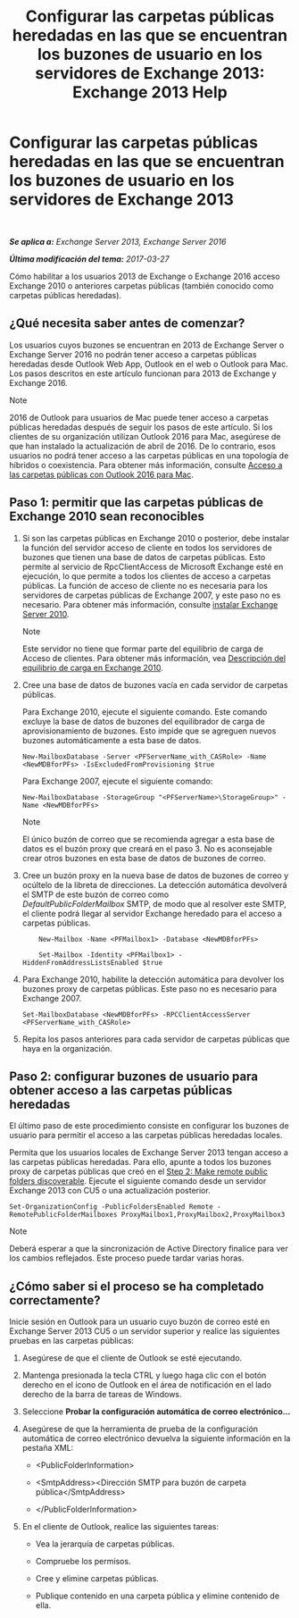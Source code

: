 ﻿---
title: 'Configurar las carpetas públicas heredadas en las que se encuentran los buzones de usuario en los servidores de Exchange 2013: Exchange 2013 Help'
TOCTitle: Configurar las carpetas públicas heredadas en las que se encuentran los buzones de usuario en los servidores de Exchange 2013
ms:assetid: 1d5ca19e-696e-4054-a634-15dd34d952b7
ms:mtpsurl: https://technet.microsoft.com/es-es/library/Dn690134(v=EXCHG.150)
ms:contentKeyID: 62281085
ms.date: 05/22/2018
mtps_version: v=EXCHG.150
ms.translationtype: MT
---

# Configurar las carpetas públicas heredadas en las que se encuentran los buzones de usuario en los servidores de Exchange 2013

 

_**Se aplica a:** Exchange Server 2013, Exchange Server 2016_

_**Última modificación del tema:** 2017-03-27_

Cómo habilitar a los usuarios 2013 de Exchange o Exchange 2016 acceso Exchange 2010 o anteriores carpetas públicas (también conocido como carpetas públicas heredadas).

## ¿Qué necesita saber antes de comenzar?

Los usuarios cuyos buzones se encuentran en 2013 de Exchange Server o Exchange Server 2016 no podrán tener acceso a carpetas públicas heredadas desde Outlook Web App, Outlook en el web o Outlook para Mac. Los pasos descritos en este artículo funcionan para 2013 de Exchange y Exchange 2016.


> [!NOTE]
> 2016 de Outlook para usuarios de Mac puede tener acceso a carpetas públicas heredadas después de seguir los pasos de este artículo. Si los clientes de su organización utilizan Outlook 2016 para Mac, asegúrese de que han instalado la actualización de abril de 2016. De lo contrario, esos usuarios no podrá tener acceso a las carpetas públicas en una topología de híbridos o coexistencia. Para obtener más información, consulte <A href="accessing-public-folders-with-outlook-2016-for-mac-exchange-2013-help.md">Acceso a las carpetas públicas con Outlook 2016 para Mac</A>.



## Paso 1: permitir que las carpetas públicas de Exchange 2010 sean reconocibles

1.  Si son las carpetas públicas en Exchange 2010 o posterior, debe instalar la función del servidor acceso de cliente en todos los servidores de buzones que tienen una base de datos de carpetas públicas. Esto permite al servicio de RpcClientAccess de Microsoft Exchange esté en ejecución, lo que permite a todos los clientes de acceso a carpetas públicas. La función de acceso de cliente no es necesaria para los servidores de carpetas públicas de Exchange 2007, y este paso no es necesario. Para obtener más información, consulte [instalar Exchange Server 2010](install-exchange-2013-using-the-setup-wizard-exchange-2013-help.md).
    

    > [!NOTE]
    > Este servidor no tiene que formar parte del equilibrio de carga de Acceso de clientes. Para obtener más información, vea <A href="https://technet.microsoft.com/es-es/library/ff625247(v=exchg.141).aspx">Descripción del equilibrio de carga en Exchange 2010</A>.



2.  Cree una base de datos de buzones vacía en cada servidor de carpetas públicas.
    
    Para Exchange 2010, ejecute el siguiente comando. Este comando excluye la base de datos de buzones del equilibrador de carga de aprovisionamiento de buzones. Esto impide que se agreguen nuevos buzones automáticamente a esta base de datos.
    
        New-MailboxDatabase -Server <PFServerName_with_CASRole> -Name <NewMDBforPFs> -IsExcludedFromProvisioning $true 
    
    Para Exchange 2007, ejecute el siguiente comando:
    
        New-MailboxDatabase -StorageGroup "<PFServerName>\StorageGroup>" -Name <NewMDBforPFs>
    

    > [!NOTE]
    > El único buzón de correo que se recomienda agregar a esta base de datos es el buzón proxy que creará en el paso&nbsp;3. No es aconsejable crear otros buzones en esta base de datos de buzones de correo.



3.  Cree un buzón proxy en la nueva base de datos de buzones de correo y ocúltelo de la libreta de direcciones. La detección automática devolverá el SMTP de este buzón de correo como *DefaultPublicFolderMailbox* SMTP, de modo que al resolver este SMTP, el cliente podrá llegar al servidor Exchange heredado para el acceso a carpetas públicas.
    ```
        New-Mailbox -Name <PFMailbox1> -Database <NewMDBforPFs> 
    ```
    ```
        Set-Mailbox -Identity <PFMailbox1> -HiddenFromAddressListsEnabled $true
    ```
    
4.  Para Exchange 2010, habilite la detección automática para devolver los buzones proxy de carpetas públicas. Este paso no es necesario para Exchange 2007.
    
        Set-MailboxDatabase <NewMDBforPFs> -RPCClientAccessServer <PFServerName_with_CASRole>

5.  Repita los pasos anteriores para cada servidor de carpetas públicas que haya en la organización.

## Paso 2: configurar buzones de usuario para obtener acceso a las carpetas públicas heredadas

El último paso de este procedimiento consiste en configurar los buzones de usuario para permitir el acceso a las carpetas públicas heredadas locales.

Permita que los usuarios locales de Exchange Server 2013 tengan acceso a las carpetas públicas heredadas. Para ello, apunte a todos los buzones proxy de carpetas públicas que creó en el [Step 2: Make remote public folders discoverable](configure-legacy-on-premises-public-folders-for-a-hybrid-deployment-exchange-2013-help.md). Ejecute el siguiente comando desde un servidor Exchange 2013 con CU5 o una actualización posterior.

    Set-OrganizationConfig -PublicFoldersEnabled Remote -RemotePublicFolderMailboxes ProxyMailbox1,ProxyMailbox2,ProxyMailbox3


> [!NOTE]
> Deberá esperar a que la sincronización de Active&nbsp;Directory finalice para ver los cambios reflejados. Este proceso puede tardar varias horas.



## ¿Cómo saber si el proceso se ha completado correctamente?

Inicie sesión en Outlook para un usuario cuyo buzón de correo esté en Exchange Server 2013 CU5 o un servidor superior y realice las siguientes pruebas en las carpetas públicas:

1.  Asegúrese de que el cliente de Outlook se esté ejecutando.

2.  Mantenga presionada la tecla CTRL y luego haga clic con el botón derecho en el icono de Outlook en el área de notificación en el lado derecho de la barra de tareas de Windows.

3.  Seleccione **Probar la configuración automática de correo electrónico…**

4.  Asegúrese de que la herramienta de prueba de la configuración automática de correo electrónico devuelva la siguiente información en la pestaña XML:
    
      - \<PublicFolderInformation\>
    
      - \<SmtpAddress\>\<Dirección SMTP para buzón de carpeta pública\</SmtpAddress\>
    
      - \</PublicFolderInformation\>

5.  En el cliente de Outlook, realice las siguientes tareas:
    
      - Vea la jerarquía de carpetas públicas.
    
      - Compruebe los permisos.
    
      - Cree y elimine carpetas públicas.
    
      - Publique contenido en una carpeta pública y elimine contenido de ella.

